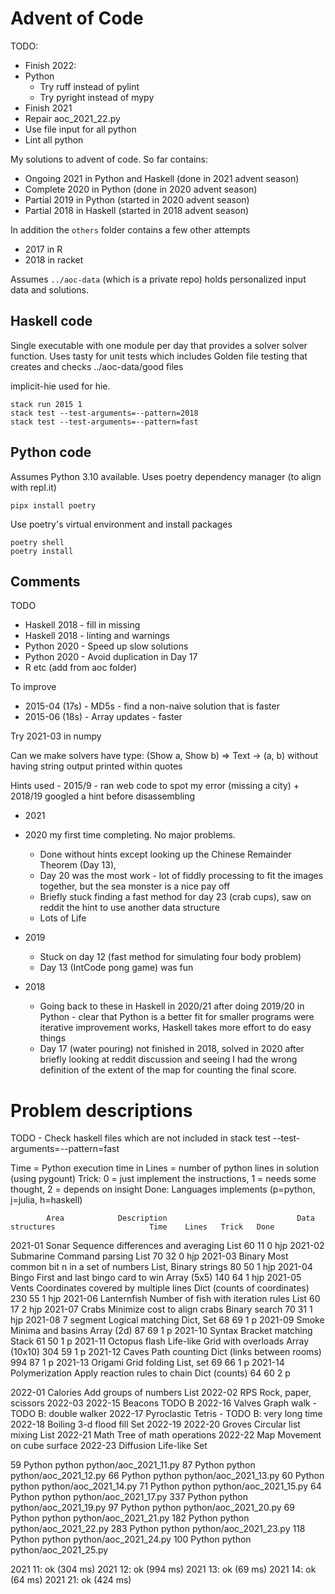 # Advent of Code

TODO:
* Finish 2022:
* Python
    + Try ruff instead of pylint
    + Try pyright instead of mypy
* Finish 2021
* Repair aoc_2021_22.py
* Use file input for all python
* Lint all python

My solutions to advent of code.  So far contains:

 * Ongoing 2021 in Python and Haskell (done in 2021 advent season)
 * Complete 2020 in Python (done in 2020 advent season)
 * Partial 2019 in Python (started in 2020 advent season)
 * Partial 2018 in Haskell (started in 2018 advent season)

 In addition the `others` folder contains a few other attempts
 * 2017 in R
 * 2018 in racket

Assumes `../aoc-data` (which is a private repo) holds personalized input data and solutions.

## Haskell code

Single executable with one module per day that provides a solver solver function. Uses tasty for unit tests
which includes Golden file testing that creates and checks ../aoc-data/good files

implicit-hie used for hie.

```{haskell}
stack run 2015 1
stack test --test-arguments=--pattern=2018
stack test --test-arguments=--pattern=fast
```

## Python code

Assumes Python 3.10 available. Uses poetry dependency manager (to align with repl.it)
```
pipx install poetry
```

Use poetry's virtual environment and install packages
```
poetry shell
poetry install
```


## Comments

TODO

- Haskell 2018 - fill in missing
- Haskell 2018 - linting and warnings
- Python 2020 - Speed up slow solutions
- Python 2020 - Avoid duplication in Day 17
- R etc (add from aoc folder)

To improve
* 2015-04 (17s) - MD5s - find a non-naive solution that is faster
* 2015-06 (18s) - Array updates - faster

Try 2021-03 in numpy

Can we make solvers have type: (Show a, Show b) => Text -> (a, b) without having string output printed within quotes

Hints used - 2015/9 - ran web code to spot my error (missing a city)
    + 2018/19 googled a hint before disassembling

* 2021

* 2020 my first time completing. No major problems.

    + Done without hints except looking up the Chinese Remainder Theorem (Day 13),
    + Day 20 was the most work - lot of fiddly processing to fit the images together, but the sea monster is a nice pay off
    + Briefly stuck finding a fast method for day 23 (crab cups), saw on reddit the hint to use another data structure
    + Lots of Life

* 2019

    + Stuck on day 12 (fast method for simulating four body problem)
    + Day 13 (IntCode pong game) was fun

* 2018

    + Going back to these in Haskell in 2020/21 after doing 2019/20 in Python - clear that Python is a better fit for smaller programs were iterative improvement works, Haskell takes more effort to do easy things
    + Day 17 (water pouring) not finished in 2018, solved in 2020 after briefly looking at reddit discussion and seeing I had the wrong definition of the extent of the map for counting the final score.









# Problem descriptions

TODO - Check haskell files which are not included in stack test --test-arguments=--pattern=fast

Time = Python execution time in
Lines = number of python lines in solution (using pygount)
Trick: 0 = just implement the instructions, 1 = needs some thought, 2 = depends on insight
Done: Languages implements (p=python, j=julia, h=haskell)

            Area            Description                             Data structures                     Time    Lines   Trick   Done

2021-01     Sonar           Sequence differences and averaging      List                                60      11      0       hjp
2021-02     Submarine       Command parsing                         List                                70      32      0       hjp
2021-03     Binary          Most common bit n in a set of numbers   List, Binary strings                80      50      1       hjp
2021-04     Bingo           First and last bingo card to win        Array (5x5)                         140     64      1       hjp
2021-05     Vents           Coordinates covered by multiple lines   Dict (counts of coordinates)        230     55      1       hjp
2021-06     Lanternfish     Number of fish with iteration rules     List                                60      17      2       hjp
2021-07     Crabs           Minimize cost to align crabs            Binary search                       70      31      1       hjp
2021-08     7 segment       Logical matching                        Dict, Set                           68      69      1       p
2021-09     Smoke           Minima and basins                       Array (2d)                          87      69      1       p
2021-10     Syntax          Bracket matching                        Stack                               61      50      1       p
2021-11     Octopus flash   Life-like Grid with overloads           Array (10x10)                       304     59      1       p
2021-12     Caves           Path counting                           Dict (links between rooms)          994     87      1       p
2021-13     Origami         Grid folding                            List, set                           69      66      1       p
2021-14     Polymerization  Apply reaction rules to chain           Dict (counts)                       64      60      2       p

2022-01     Calories        Add groups of numbers                   List
2022-02     RPS             Rock, paper, scissors
2022-03
2022-15     Beacons         TODO B
2022-16     Valves          Graph walk - TODO B: double walker
2022-17     Pyroclastic     Tetris - TODO B: very long time
2022-18     Boiling         3-d flood fill                          Set
2022-19
2022-20     Groves          Circular list mixing                    List
2022-21     Math            Tree of math operations
2022-22     Map             Movement on cube surface
2022-23     Diffusion       Life-like                               Set




59	Python	python	python/aoc_2021_11.py
87	Python	python	python/aoc_2021_12.py
66	Python	python	python/aoc_2021_13.py
60	Python	python	python/aoc_2021_14.py
71	Python	python	python/aoc_2021_15.py
64	Python	python	python/aoc_2021_17.py
337	Python	python	python/aoc_2021_19.py
97	Python	python	python/aoc_2021_20.py
69	Python	python	python/aoc_2021_21.py
182	Python	python	python/aoc_2021_22.py
283	Python	python	python/aoc_2021_23.py
118	Python	python	python/aoc_2021_24.py
100	Python	python	python/aoc_2021_25.py

2021 11: ok (304 ms)
2021 12: ok (994 ms)
2021 13: ok (69 ms)
2021 14: ok (64 ms)
2021 21: ok (424 ms)

